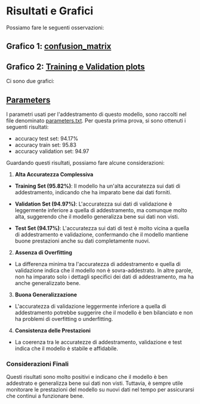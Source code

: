 # Risultati e Grafici
 
Possiamo fare le seguenti osservazioni:

## Grafico 1: [confusion_matrix](./confusion_matrix.png)




## Grafico 2: [Training e Validation plots](./training_validation_plots.png)

Ci sono due grafici:


## [Parameters](./parameters.txt)
I parametri usati per l'addestramento di questo modello, sono raccolti nel file denominato [parameters.txt](./parameters.txt). Per questa prima prova, si sono ottenuti i seguenti risultati:


- accuracy test set: 94.17%
- accuracy train set: 95.83
- accuracy validation set: 94.97

Guardando questi risultati, possiamo fare alcune considerazioni:

1. **Alta Accuratezza Complessiva**

- **Training Set (95.82%)**: Il modello ha un'alta accuratezza sui dati di addestramento, indicando che ha imparato bene dai dati forniti.
- **Validation Set (94.97%)**: L'accuratezza sui dati di validazione è leggermente inferiore a quella di addestramento, ma comunque molto alta, suggerendo che il modello generalizza bene sui dati non visti.

- **Test Set (94.17%)**: L'accuratezza sui dati di test è molto vicina a quella di addestramento e validazione, confermando che il modello mantiene buone prestazioni anche su dati completamente nuovi.

2. **Assenza di Overfitting**
- La differenza minima tra l'accuratezza di addestramento e quella di validazione indica che il modello non è sovra-addestrato. In altre parole, non ha imparato solo i dettagli specifici dei dati di addestramento, ma ha anche generalizzato bene.

3. **Buona Generalizzazione**
- L'accuratezza di validazione leggermente inferiore a quella di addestramento potrebbe suggerire che il modello è ben bilanciato e non ha problemi di overfitting o underfitting.

4. **Consistenza delle Prestazioni**
- La coerenza tra le accuratezze di addestramento, validazione e test indica che il modello è stabile e affidabile.

### Considerazioni Finali
Questi risultati sono molto positivi e indicano che il modello è ben addestrato e generalizza bene sui dati non visti. Tuttavia, è sempre utile monitorare le prestazioni del modello su nuovi dati nel tempo per assicurarsi che continui a funzionare bene.

